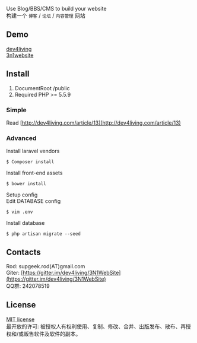 Use Blog/BBS/CMS to build your website   
构建一个 `博客` / `论坛` / `内容管理` 网站

## Demo
[dev4living](http://dev4living.com)   
[3n1website](http://3n1website.dev4living.com)

## Install
1. DocumentRoot /public
2. Required PHP >= 5.5.9

### Simple

Read [http://dev4living.com/article/13](http://dev4living.com/article/13)

### Advanced

Install laravel vendors
```
$ Composer install
```

Install front-end assets

```
$ bower install
```

Setup config    
Edit DATABASE config

```
$ vim .env
```

Install database

```
$ php artisan migrate --seed
```

## Contacts

Rod: supgeek.rod(AT)gmail.com   
Giter: [https://gitter.im/dev4living/3N1WebSite](https://gitter.im/dev4living/3N1WebSite)   
QQ群: 242078519

## License

[MIT license](http://opensource.org/licenses/MIT)   
最开放的许可: 被授权人有权利使用、复制、修改、合并、出版发布、散布、再授权和/或贩售软件及软件的副本。
